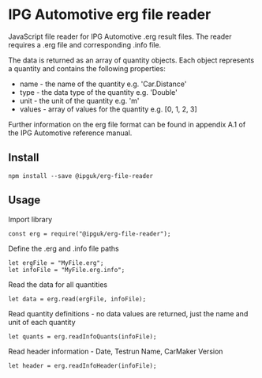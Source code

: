 # IPG Automotive erg file reader

JavaScript file reader for IPG Automotive .erg result files. The reader requires a .erg file and corresponding .info file.

The data is returned as an array of quantity objects. Each object represents a quantity and contains the following properties:

- name - the name of the quantity e.g. 'Car.Distance'
- type - the data type of the quantity e.g. 'Double'
- unit - the unit of the quantity e.g. 'm'
- values - array of values for the quantity e.g. [0, 1, 2, 3]

Further information on the erg file format can be found in appendix A.1 of the IPG Automotive reference manual.

## Install

```
npm install --save @ipguk/erg-file-reader
```

## Usage

Import library

```
const erg = require("@ipguk/erg-file-reader");
```

Define the .erg and .info file paths

```
let ergFile = "MyFile.erg";
let infoFile = "MyFile.erg.info";
```

Read the data for all quantities

```
let data = erg.read(ergFile, infoFile);
```
Read quantity definitions - no data values are returned, just the name and unit of each quantity

```
let quants = erg.readInfoQuants(infoFile);
```
Read header information - Date, Testrun Name, CarMaker Version

```
let header = erg.readInfoHeader(infoFile);
```
